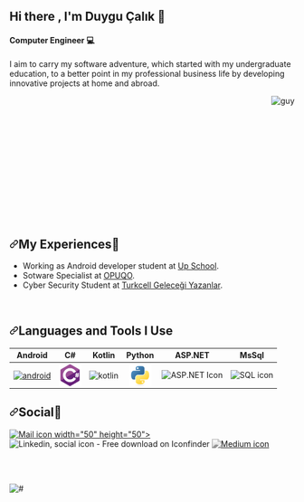 ## Hi there , I'm Duygu Çalık 👋 
#### Computer Engineer :computer:

<p dir="auto">I aim to carry my software adventure, which started with my undergraduate education, to a better point in my professional business life by developing innovative projects at home and abroad.</p>
<p dir="auto"><animated-image data-catalyst="" style="float: right; width: 500px;"><a target="_blank" rel="noopener noreferrer nofollow" data-target="animated-image.originalLink"><img align="right" height="250" alt="guy" src="https://i.giphy.com/media/L1R1tvI9svkIWwpVYr/giphy.webp" style="max-width: 100%; display: inline-block;" data-target="animated-image.originalImage"></a>
      <span class="AnimatedImagePlayer" data-target="animated-image.player" hidden="">
        <a data-target="animated-image.replacedLink" class="AnimatedImagePlayer-images" href="https://camo.githubusercontent.com/bb27b9c1df90df738e91a54665d3adb08f60583fad2f266ffbde14508e6dc918/68747470733a2f2f692e70696e696d672e636f6d2f6f726967696e616c732f65342f32362f37302f65343236373032656466383734623138316163656431653266613563366364652e676966" target="_blank">
</p> 
<br>        
<h2 align="left" dir="auto"><a id="user-content-what-did-i-do" class="anchor" aria-hidden="true" href="#what-did-i-do"><svg class="octicon octicon-link" viewBox="0 0 16 16" version="1.1" width="16" height="16" aria-hidden="true"><path d="m7.775 3.275 1.25-1.25a3.5 3.5 0 1 1 4.95 4.95l-2.5 2.5a3.5 3.5 0 0 1-4.95 0 .751.751 0 0 1 .018-1.042.751.751 0 0 1 1.042-.018 1.998 1.998 0 0 0 2.83 0l2.5-2.5a2.002 2.002 0 0 0-2.83-2.83l-1.25 1.25a.751.751 0 0 1-1.042-.018.751.751 0 0 1-.018-1.042Zm-4.69 9.64a1.998 1.998 0 0 0 2.83 0l1.25-1.25a.751.751 0 0 1 1.042.018.751.751 0 0 1 .018 1.042l-1.25 1.25a3.5 3.5 0 1 1-4.95-4.95l2.5-2.5a3.5 3.5 0 0 1 4.95 0 .751.751 0 0 1-.018 1.042.751.751 0 0 1-1.042.018 1.998 1.998 0 0 0-2.83 0l-2.5 2.5a1.998 1.998 0 0 0 0 2.83Z"></path></svg></a>My Experiences<g-emoji class="g-emoji" alias="briefcase" fallback-src="https://github.githubassets.com/images/icons/emoji/unicode/1f4bc.png">💼</g-emoji></h2>
<ul dir="auto">
<li>Working as Android developer student at <a href="https://www.upschool.io/" rel="nofollow">Up School</a>.</li>
<li>Sotware Specialist at <a href="https://www.opuqo.com/" rel="nofollow">OPUQO</a>.</li>
<li>Cyber Security Student at <a href="https://gelecegiyazanlar.turkcell.com.tr/" rel="nofollow">Turkcell Geleceği Yazanlar</a>.</li>
</ul>
<br>
<h2 align="left" dir="auto"><a id="user-content-languages-and-tools-i-use" class="anchor" aria-hidden="true" href="#languages-and-tools-i-use"><svg class="octicon octicon-link" viewBox="0 0 16 16" version="1.1" width="16" height="16" aria-hidden="true"><path d="m7.775 3.275 1.25-1.25a3.5 3.5 0 1 1 4.95 4.95l-2.5 2.5a3.5 3.5 0 0 1-4.95 0 .751.751 0 0 1 .018-1.042.751.751 0 0 1 1.042-.018 1.998 1.998 0 0 0 2.83 0l2.5-2.5a2.002 2.002 0 0 0-2.83-2.83l-1.25 1.25a.751.751 0 0 1-1.042-.018.751.751 0 0 1-.018-1.042Zm-4.69 9.64a1.998 1.998 0 0 0 2.83 0l1.25-1.25a.751.751 0 0 1 1.042.018.751.751 0 0 1 .018 1.042l-1.25 1.25a3.5 3.5 0 1 1-4.95-4.95l2.5-2.5a3.5 3.5 0 0 1 4.95 0 .751.751 0 0 1-.018 1.042.751.751 0 0 1-1.042.018 1.998 1.998 0 0 0-2.83 0l-2.5 2.5a1.998 1.998 0 0 0 0 2.83Z"></path></svg></a>Languages and Tools I Use</h2>
<table>
<thead>
<tr>
<th align="center">Android</th>
<th align="center">C#</th>
<th align="center">Kotlin</th>
<th align="center">Python</th>
<th align="center">ASP.NET</th>
<th align="center">MsSql</th>
</tr>
</thead>
<tbody>
<tr>
<td align="center"><a target="_blank" rel="noopener noreferrer nofollow" href="https://camo.githubusercontent.com/7304f21b705920688c0e61e755b941ce7fef798fbb255dbdfb34fa2fccd3c1fa/68747470733a2f2f646576656c6f7065722e616e64726f69642e636f6d2f696d616765732f6c6f676f732f616e64726f69642e737667"><img align="center" src="https://camo.githubusercontent.com/7304f21b705920688c0e61e755b941ce7fef798fbb255dbdfb34fa2fccd3c1fa/68747470733a2f2f646576656c6f7065722e616e64726f69642e636f6d2f696d616765732f6c6f676f732f616e64726f69642e737667" alt="android" width="40" height="40" data-canonical-src="https://developer.android.com/images/logos/android.svg" style="max-width: 100%;"></a></td>
<td align="center"><a target="_blank" rel="noopener noreferrer nofollow" ><img align="center" src="https://raw.githubusercontent.com/devicons/devicon/master/icons/csharp/csharp-original.svg" alt="csharp" width="40" height="40" style="max-width: 100%;"></a></td>
<td align="center"><a target="_blank" rel="noopener noreferrer nofollow" ><img align="center" src="https://camo.githubusercontent.com/76ae44a94388e048be2d8f5730d221c844f291162e6c5cdd632b1623a1b859f8/68747470733a2f2f7777772e766563746f726c6f676f2e7a6f6e652f6c6f676f732f6b6f746c696e6c616e672f6b6f746c696e6c616e672d69636f6e2e737667" alt="kotlin" width="40" height="40" data-canonical-src="https://www.vectorlogo.zone/logos/kotlinlang/kotlinlang-icon.svg" style="max-width: 100%;"></a></td>
<td align="center"><a target="_blank" rel="noopener noreferrer nofollow" href="https://raw.githubusercontent.com/devicons/devicon/master/icons/python/python-original.svg"><img align="center" src="https://raw.githubusercontent.com/devicons/devicon/master/icons/python/python-original.svg" alt="python" width="40" height="40" style="max-width: 100%;"></a></td>
<td align="center"><a target="_blank" rel="noopener noreferrer nofollow" ><img alt="ASP.NET Icon" src="https://cdn.iconscout.com/icon/premium/png-256-thumb/asp-net-871758.png?f=webp&amp;w=256" srcset="https://cdn.iconscout.com/icon/premium/png-256-thumb/asp-net-871758.png?f=webp&amp;w=256 1x, https://cdn.iconscout.com/icon/premium/png-256-thumb/asp-net-871758.png?f=webp&amp;w=512 2x" width="40" height="40" style="max-width: 100%;"></td>
<td align="center"><a target="_blank" rel="noopener noreferrer nofollow" ><img srcset="https://img.icons8.com/?size=512&amp;id=QSjnrUKYMnxO&amp;format=png 2x, https://img.icons8.com/?size=512&amp;id=QSjnrUKYMnxO&amp;format=png 1x" src="https://img.icons8.com/?size=512&amp;id=QSjnrUKYMnxO&amp;format=png 2x" alt="SQL icon" width="40" height="40" style="max-width: 100%;"></td>
</tr>
</tbody>
</table>

 <h2 align="left" dir="auto"><a id="user-content-languages-and-tools-i-use" class="anchor" aria-hidden="true" href="#languages-and-tools-i-use"><svg class="octicon octicon-link" viewBox="0 0 16 16" version="1.1" width="16" height="16" aria-hidden="true"><path d="m7.775 3.275 1.25-1.25a3.5 3.5 0 1 1 4.95 4.95l-2.5 2.5a3.5 3.5 0 0 1-4.95 0 .751.751 0 0 1 .018-1.042.751.751 0 0 1 1.042-.018 1.998 1.998 0 0 0 2.83 0l2.5-2.5a2.002 2.002 0 0 0-2.83-2.83l-1.25 1.25a.751.751 0 0 1-1.042-.018.751.751 0 0 1-.018-1.042Zm-4.69 9.64a1.998 1.998 0 0 0 2.83 0l1.25-1.25a.751.751 0 0 1 1.042.018.751.751 0 0 1 .018 1.042l-1.25 1.25a3.5 3.5 0 1 1-4.95-4.95l2.5-2.5a3.5 3.5 0 0 1 4.95 0 .751.751 0 0 1-.018 1.042.751.751 0 0 1-1.042.018 1.998 1.998 0 0 0-2.83 0l-2.5 2.5a1.998 1.998 0 0 0 0 2.83Z"></path></svg></a>Social<span class="Emoji_emoji__P7Lkz font-emoji __variable_344bdf Emoji_emoji-large__fRM8m cursor-pointer "><span class=" ">🚀</span></span> </h2>
<p dir="auto" >
<a href="mailto:duygu.calik01@gmail.com">
<img srcset="https://img.icons8.com/?size=512&amp;id=7rhqrO588QcU&amp;format=png 2x, https://img.icons8.com/?size=512&amp;id=7rhqrO588QcU&amp;format=png 1x" src="https://img.icons8.com/?size=512&amp;id=7rhqrO588QcU&amp;format=png 2x" alt="Mail icon" width="256" height="256" style="width: 256px; height: 256px;"> width="50" height="50"></a>
<a href="https://www.linkedin.com/in/duygu-%C3%A7al%C4%B1k-1a98611b7/" rel="nofollow"></a>
<img src="https://cdn1.iconfinder.com/data/icons/logotypes/32/square-linkedin-512.png" srcset="https://cdn1.iconfinder.com/data/icons/logotypes/32/square-linkedin-1024.png 2x" alt="Linkedin, social icon - Free download on Iconfinder" class="d-block mx-auto" width="50" height="50"></a>
<a href="https://medium.com/@duygu.calik01" rel="nofollow">
<img srcset="https://img.icons8.com/?size=512&amp;id=XVNvUWCvvlD9&amp;format=png 2x, https://img.icons8.com/?size=512&amp;id=XVNvUWCvvlD9&amp;format=png 1x" src="https://img.icons8.com/?size=512&amp;id=XVNvUWCvvlD9&amp;format=png 2x" alt="Medium icon"  style="filter: invert(0%) sepia(53%) saturate(0%) hue-rotate(150deg) brightness(95%) contrast(105%);" width="50" height="50">
</p>
<br>
<br>
<p dir="auto">
<a>
<img src="https://media4.giphy.com/media/v1.Y2lkPTc5MGI3NjExdDI3d2dyamE3N3BlODlzdzk3dG9scjF0MzB1NTllZ3hsdzNncDNvNSZlcD12MV9pbnRlcm5hbF9naWZfYnlfaWQmY3Q9Zw/CcwLAV11cALh3OuEJ5/giphy.gif" alt="#" ></a>
</p>


<!--
**duygucalik/duygucalik** is a ✨ _special_ ✨ repository because its `README.md` (this file) appears on your GitHub profile.

Here are some ideas to get you started:

- 🔭 I’m currently working on ...
- 🌱 I’m currently learning ...
- 👯 I’m looking to collaborate on ...
- 🤔 I’m looking for help with ...
- 💬 Ask me about ...
- 📫 How to reach me: ...
- 😄 Pronouns: ...
- ⚡ Fun fact: ...
-->
